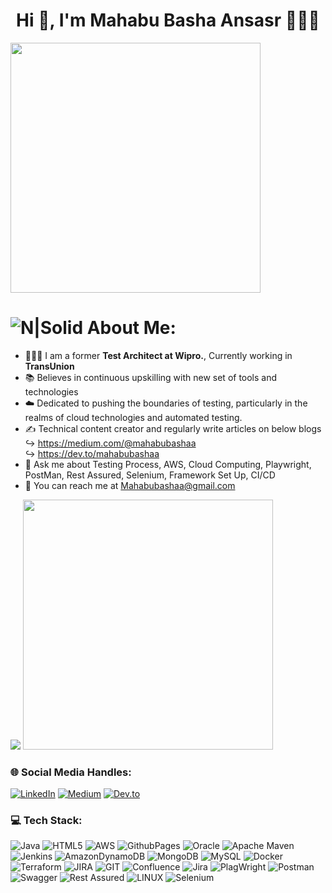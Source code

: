 <h1 align="center">Hi 👋, I'm Mahabu Basha Ansasr 👨🏻‍🎓 </h1>

<img src="https://www.animatedimages.org/data/media/562/animated-line-image-0429.gif" width="400px">

# ![N|Solid](https://img.icons8.com/metro/2x/administrator-male.png) About Me:

- 👨🏻‍💻 I am a former **Test Architect at Wipro.**, Currently working in **TransUnion** <br>
- 📚 Believes in continuous upskilling with new set of tools and technologies <br>
- ☁️ Dedicated to pushing the boundaries of testing, particularly in the realms of cloud technologies and automated testing.<br>
- ✍️ Technical content creator and regularly write articles on below blogs<br>
      ↪ https://medium.com/@mahabubashaa<br>
      ↪ https://dev.to/mahabubashaa<br>
- 💬 Ask me about Testing Process, AWS, Cloud Computing, Playwright, PostMan, Rest Assured, Selenium, Framework Set Up, CI/CD<br>
- 📧 You can reach me at Mahabubashaa@gmail.com

![](https://komarev.com/ghpvc/?username=vijayaraghavanv&color=brightgreen)
<img src="https://www.animatedimages.org/data/media/562/animated-line-image-0429.gif" width="400px">
### 🌐 Social Media Handles:
[![LinkedIn](https://img.shields.io/badge/LinkedIn-%230077B5.svg?logo=linkedin&logoColor=white)](https://www.linkedin.com/in/mahabubasha) [![Medium](https://img.shields.io/badge/Medium-12100E?logo=medium&logoColor=white)](https://medium.com/@mahabubashaa) [![Dev.to](https://img.shields.io/badge/dev.to-%230A0A0A.svg?logo=dev.to&logoColor=white)](https://dev.to/mahabubashaa)

### 💻 Tech Stack:
![Java](https://img.shields.io/badge/java-%23ED8B00.svg?style=for-the-badge&logo=openjdk&logoColor=white) ![HTML5](https://img.shields.io/badge/html5-%23E34F26.svg?style=for-the-badge&logo=html5&logoColor=white) ![AWS](https://img.shields.io/badge/AWS-%23FF9900.svg?style=for-the-badge&logo=amazon-aws&logoColor=white) ![GithubPages](https://img.shields.io/badge/github%20pages-121013?style=for-the-badge&logo=github&logoColor=white) ![Oracle](https://img.shields.io/badge/Oracle-F80000?style=for-the-badge&logo=oracle&logoColor=white) ![Apache Maven](https://img.shields.io/badge/Apache%20Maven-C71A36?style=for-the-badge&logo=Apache%20Maven&logoColor=white) ![Jenkins](https://img.shields.io/badge/jenkins-%232C5263.svg?style=for-the-badge&logo=jenkins&logoColor=white) ![AmazonDynamoDB](https://img.shields.io/badge/Amazon%20DynamoDB-4053D6?style=for-the-badge&logo=Amazon%20DynamoDB&logoColor=white) ![MongoDB](https://img.shields.io/badge/MongoDB-%234ea94b.svg?style=for-the-badge&logo=mongodb&logoColor=white) ![MySQL](https://img.shields.io/badge/mysql-%2300000f.svg?style=for-the-badge&logo=mysql&logoColor=white) ![Docker](https://img.shields.io/badge/docker-%230db7ed.svg?style=for-the-badge&logo=docker&logoColor=white) ![Terraform](https://img.shields.io/badge/terraform-%235835CC.svg?style=for-the-badge&logo=terraform&logoColor=white) ![JIRA](https://img.shields.io/badge/JIRA-000000.svg?style=for-the-badge&logo=jira&color=%23000000) ![GIT](https://img.shields.io/badge/Git-fc6d26?style=for-the-badge&logo=git&logoColor=white) ![Confluence](https://img.shields.io/badge/confluence-%23172BF4.svg?style=for-the-badge&logo=confluence&logoColor=white) ![Jira](https://img.shields.io/badge/jira-%230A0FFF.svg?style=for-the-badge&logo=jira&logoColor=white) ![PlagWright](https://img.shields.io/badge/PlagWright-02303A.svg?style=for-the-badge&logo=Playwright&logoColor=white) ![Postman](https://img.shields.io/badge/Postman-FF6C37?style=for-the-badge&logo=postman&logoColor=white) ![Swagger](https://img.shields.io/badge/-Swagger-%23Clojure?style=for-the-badge&logo=swagger&logoColor=white) ![Rest Assured](https://img.shields.io/badge/Rest%20Assured-%23000000.svg?style=for-the-badge&logoColor=white) ![LINUX](https://img.shields.io/badge/Linux-FCC624?style=for-the-badge&logo=linux&logoColor=black) ![Selenium](https://img.shields.io/badge/selenium-43B02A.svg?style=for-the-badge&logo=selenium&logoColor=white)

